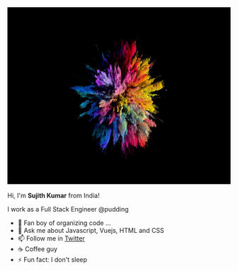 <img src="https://github.com/SujithJr/SujithJr/blob/master/color-bomb.jpg" alt="Banner" width="1200" height="400"/>

Hi, I'm **Sujith Kumar** from India!

I work as a Full Stack Engineer @pudding

- 🔭 Fan boy of organizing code ...
- 💬 Ask me about Javascript, Vuejs, HTML and CSS
- 📫 Follow me in [Twitter](https://twitter.com/codenameJr)
- :coffee: Coffee guy
- ⚡ Fun fact: I don't sleep
